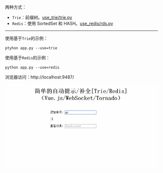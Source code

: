 
两种方式：
- `Trie`：前缀树。[use_trie/trie.py](https://github.com/Damnever/Note/blob/master/autocomplete/use_trie/trie.py)
- `Redis`：使用 SortedSet 和 HASH。[use_redis/rds.py](https://github.com/Damnever/Note/blob/master/autocomplete/use_redis/rds.py)

---

使用基于`Trie`的示例：
```
ptyhon app.py --use=trie
```

使用基于`Redis`的示例：
```
python app.py --use=redis
```

浏览器访问：http://localhost:9487/

![test.gif](./test.gif)
